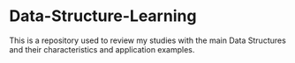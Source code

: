 # Data-Structure-Learning
This is a repository used to review my studies with the main Data Structures and their characteristics and application examples.
